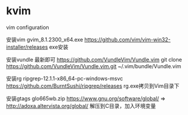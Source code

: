 # kvim
vim configuration

安装vim gvim_8.1.2300_x64.exe
https://github.com/vim/vim-win32-installer/releases
exe安装

安装vundle 最新即可
https://github.com/VundleVim/Vundle.vim
git clone https://github.com/VundleVim/Vundle.vim.git ~/.vim/bundle/Vundle.vim

安装rg ripgrep-12.1.1-x86_64-pc-windows-msvc
https://github.com/BurntSushi/ripgrep/releases
rg.exe拷贝到Vim目录下

安装gtags glo665wb.zip
https://www.gnu.org/software/global/ => http://adoxa.altervista.org/global/
解压到C目录，加入环境变量
